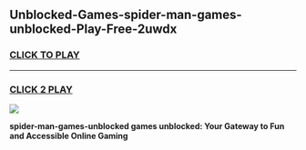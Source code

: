 
## Unblocked-Games-spider-man-games-unblocked-Play-Free-2uwdx
<h3>
<a href="https://premium76.site?title=spider-man-games-unblocked&ref=23A">CLICK TO PLAY</a></h3>
<hr>

<h3>
<a href="https://premium76.site?title=spider-man-games-unblocked&ref=23A">CLICK 2 PLAY</a>
  
</h3>

<a href="https://premium76.site?title=spider-man-games-unblocked&ref=23A"><img src="https://clearcache.store/games.png"></a>


**spider-man-games-unblocked games unblocked: Your Gateway to Fun and Accessible Online Gaming**
